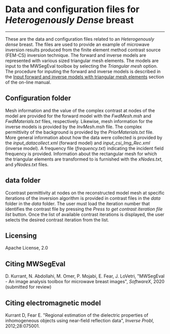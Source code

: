 # Data and configuration files for *Heterogenously Dense* breast 

***

These are the data and configuration files related to an *Heterogenously dense* breast. The files are used to provide an example of microwave inversion results produced from the finite element method contrast source (FEM-CS) inversion technique. The forward and inverse models are represented with various sized triangular mesh elements. The models are input to the MWSegEval toolbox by selecting the *Triangular mesh* option. The procedure for inputing the forward and inverse models is described in the [Input forward and inverse models with triangular mesh elements](https://github.com/djkurran/MWSegEval/wiki/2.1-Workflow-input-models) section of the on-line manual.


## Configuration folder

Mesh information and the value of the complex contrast at nodes of the model are provided for the forward model with the *FwdMesh.msh* and *FwdMaterials.txt* files, respectively. Likewise, mesh information for the inverse models is provided by the *InvMesh.msh* file. The complex permittivity of the background is provided by the *PriorMaterials.txt* file. More general information about how the data were collected is provided by the *input_datacollect.xml* (forward model) and *input_csi_Img_Rec.xml* (inverse model). A frequency file (*frequency.txt*) indicating the incident field frequency is provided. Information about the rectangular mesh for which the triangular elements are transformed to is furnished with the *xNodes.txt*, and *yNodes.txt* files.  

## data folder

Ccontrast permittivity at nodes on the reconstructed model mesh at specific iterations of the inversion algorithm is provided in contrast files in the *data* folder in the *data* folder. The user must load the iteration number that identifies the contrast file by pressing the *Press to get contrast iteration file list* button. Once the list of available contrast iterations is displayed, the user selects the desired contrast iteration from the list.

## Licensing

Apache License, 2.0

## Citing MWSegEval

D. Kurrant, N. Abdollahi, M. Omer, P. Mojabi, E. Fear, J. LoVetri, "MWSegEval - An image analysis toolbox for microwave breast images", *SoftwareX*, 2020 (submitted for review)

## Citing electromagnetic model

Kurrant D, Fear E. "Regional estimation of the dielectric properties of inhomogeneous objects using near-field reflection data", *Inverse Probl*, 2012;28:075001. 

